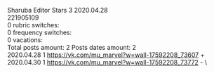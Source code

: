 Sharuba	Editor Stars 3 2020.04.28\
221905109\
0 rubric switches:\
0 frequency switches:\
0 vacations:\
Total posts amount: 2	Posts dates amount: 2\
2020.04.28 1 https://vk.com/mu_marvel?w=wall-17592208_73607 + \
2020.04.30 1 https://vk.com/mu_marvel?w=wall-17592208_73772 - \
